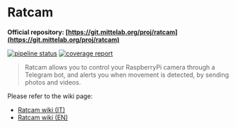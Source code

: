 Ratcam
======

**Official repository: [https://git.mittelab.org/proj/ratcam](https://git.mittelab.org/proj/ratcam)**

[![pipeline status](https://git.mittelab.org/proj/ratcam/badges/master/pipeline.svg)](https://git.mittelab.org/proj/ratcam/commits/master)
[![coverage report](https://git.mittelab.org/proj/ratcam/badges/master/coverage.svg)](https://git.mittelab.org/proj/ratcam/commits/master)

> Ratcam allows you to control your RaspberryPi camera through a Telegram bot, and alerts you when movement is detected, by sending photos and videos.

Please refer to the wiki page:
  - [Ratcam wiki (IT)](https://wiki.mittelab.org/progetti/5p4k/ratcam)
  - [Ratcam wiki (EN)](https://wiki.mittelab.org/en/progetti/5p4k/ratcam)
